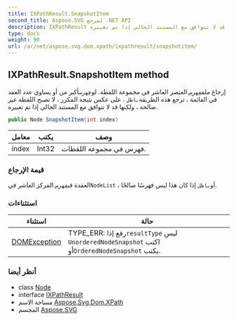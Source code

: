 ```yaml
---
title: IXPathResult.SnapshotItem
second_title: Aspose.SVG لمرجع .NET API
description: IXPathResult طريقة. إرجاع ملففِهرِس العنصر العاشر في مجموعة اللقطة. لوفِهرِسأكبر من أو يساوي عدد العقد في القائمة  ترجع هذه الطريقةباطل . على عكس نتيجة المكرر  لا تصبح اللقطة غير صالحة  ولكنها قد لا تتوافق مع المستند الحالي إذا تم تغييره.
type: docs
weight: 90
url: /ar/net/aspose.svg.dom.xpath/ixpathresult/snapshotitem/
---
```

## IXPathResult.SnapshotItem method

إرجاع ملف`فِهرِس` العنصر العاشر في مجموعة اللقطة. لو`فِهرِس`أكبر من أو يساوي عدد العقد في القائمة ، ترجع هذه الطريقة`باطل` . على عكس نتيجة المكرر ، لا تصبح اللقطة غير صالحة ، ولكنها قد لا تتوافق مع المستند الحالي إذا تم تغييره.

```csharp
public Node SnapshotItem(int index)
```

| معامل | يكتب | وصف |
| --- | --- | --- |
| index | Int32 | فهرس في مجموعة اللقطات. |

### قيمة الإرجاع

العقدة في`فِهرِس` المركز العاشر في`NodeList` ، أو`باطل` إذا كان هذا ليس فهرسًا صالحًا.

### استثناءات

| استثناء | حالة |
| --- | --- |
| [DOMException](../../../aspose.svg.dom/domexception/) | TYPE_ERR: رفع إذا`resultType` ليس `UnorderedNodeSnapshot` اكتب أو`OrderedNodeSnapshot` يكتب. |

### أنظر أيضا

* class [Node](../../../aspose.svg.dom/node/)
* interface [IXPathResult](../)
* مساحة الاسم [Aspose.Svg.Dom.XPath](../../ixpathresult/)
* المجسم [Aspose.SVG](../../../)


